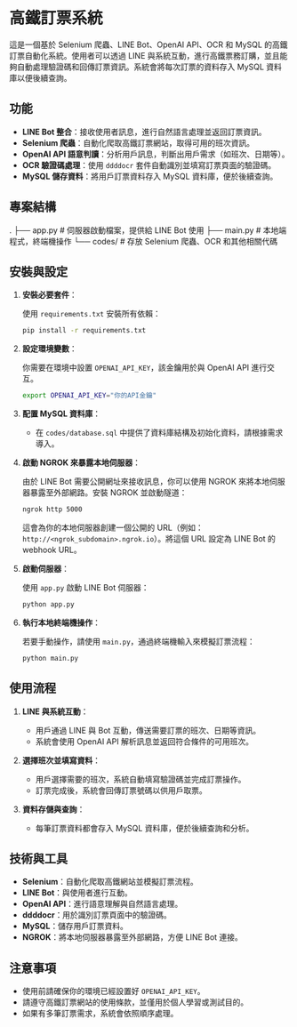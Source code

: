 # 高鐵訂票系統

這是一個基於 Selenium 爬蟲、LINE Bot、OpenAI API、OCR 和 MySQL 的高鐵訂票自動化系統。使用者可以透過 LINE 與系統互動，進行高鐵票務訂購，並且能夠自動處理驗證碼和回傳訂票資訊。系統會將每次訂票的資料存入 MySQL 資料庫以便後續查詢。

## 功能

- **LINE Bot 整合**：接收使用者訊息，進行自然語言處理並返回訂票資訊。
- **Selenium 爬蟲**：自動化爬取高鐵訂票網站，取得可用的班次資訊。
- **OpenAI API 語意判讀**：分析用戶訊息，判斷出用戶需求（如班次、日期等）。
- **OCR 驗證碼處理**：使用 `ddddocr` 套件自動識別並填寫訂票頁面的驗證碼。
- **MySQL 儲存資料**：將用戶訂票資料存入 MySQL 資料庫，便於後續查詢。

## 專案結構

. ├── app.py # 伺服器啟動檔案，提供給 LINE Bot 使用
  ├── main.py # 本地端程式，終端機操作 
  └── codes/ # 存放 Selenium 爬蟲、OCR 和其他相關代碼


## 安裝與設定

1. **安裝必要套件**：

    使用 `requirements.txt` 安裝所有依賴：

    ```bash
    pip install -r requirements.txt
    ```

2. **設定環境變數**：

    你需要在環境中設置 `OPENAI_API_KEY`，該金鑰用於與 OpenAI API 進行交互。

    ```bash
    export OPENAI_API_KEY="你的API金鑰"
    ```

3. **配置 MySQL 資料庫**：

    - 在 `codes/database.sql` 中提供了資料庫結構及初始化資料，請根據需求導入。

4. **啟動 NGROK 來暴露本地伺服器**：

    由於 LINE Bot 需要公開網址來接收訊息，你可以使用 NGROK 來將本地伺服器暴露至外部網路。安裝 NGROK 並啟動隧道：

    ```bash
    ngrok http 5000
    ```

    這會為你的本地伺服器創建一個公開的 URL（例如：`http://<ngrok_subdomain>.ngrok.io`）。將這個 URL 設定為 LINE Bot 的 webhook URL。

5. **啟動伺服器**：

    使用 `app.py` 啟動 LINE Bot 伺服器：

    ```bash
    python app.py
    ```

6. **執行本地終端機操作**：

    若要手動操作，請使用 `main.py`，通過終端機輸入來模擬訂票流程：

    ```bash
    python main.py
    ```

## 使用流程

1. **LINE 與系統互動**：
    - 用戶通過 LINE 與 Bot 互動，傳送需要訂票的班次、日期等資訊。
    - 系統會使用 OpenAI API 解析訊息並返回符合條件的可用班次。

2. **選擇班次並填寫資料**：
    - 用戶選擇需要的班次，系統自動填寫驗證碼並完成訂票操作。
    - 訂票完成後，系統會回傳訂票號碼以供用戶取票。

3. **資料存儲與查詢**：
    - 每筆訂票資料都會存入 MySQL 資料庫，便於後續查詢和分析。

## 技術與工具

- **Selenium**：自動化爬取高鐵網站並模擬訂票流程。
- **LINE Bot**：與使用者進行互動。
- **OpenAI API**：進行語意理解與自然語言處理。
- **ddddocr**：用於識別訂票頁面中的驗證碼。
- **MySQL**：儲存用戶訂票資料。
- **NGROK**：將本地伺服器暴露至外部網路，方便 LINE Bot 連接。

## 注意事項

- 使用前請確保你的環境已經設置好 `OPENAI_API_KEY`。
- 請遵守高鐵訂票網站的使用條款，並僅用於個人學習或測試目的。
- 如果有多筆訂票需求，系統會依照順序處理。


